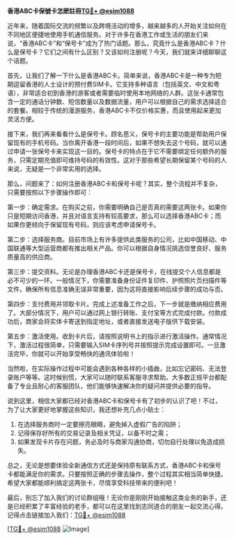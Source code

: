 **香港ABC卡保號卡怎麽註冊[TG💪+ @esim1088](https://t.me/s/esim1088)**

近年来，随着国际交流的频繁以及跨境活动的增多，越来越多的人开始关注如何在不同地区便捷地使用手机通信服务。对于许多在香港工作或生活的朋友们来说，“香港ABC卡”和“保号卡”成为了热门话题。那么，究竟什么是香港ABC卡？什么是保号卡？它们之间有什么区别？又该如何注册呢？今天，我们就来详细聊聊这个话题。

首先，让我们了解一下什么是香港ABC卡。简单来说，香港ABC卡是一种专为短期逗留香港的人士设计的预付费SIM卡。它支持多种语言（包括英文、中文和粤语），非常适合初到香港的游客或者需要临时使用本地网络的人群。这张卡通常包含一定的通话分钟数、短信数量以及数据流量，用户可以根据自己的需求选择适合的套餐。相较于传统的漫游服务，香港ABC卡不仅价格实惠，而且使用起来更加灵活方便。

接下来，我们再来看看什么是保号卡。顾名思义，保号卡的主要功能是帮助用户保留现有的手机号码。当你离开香港一段时间后，如果不想失去这个号码，就可以通过申请一张保号卡来实现这一目的。保号卡的特点在于它不需要绑定任何额外的服务，只需定期充值即可维持号码的有效性。这对于那些希望长期保留某个号码的人来说，无疑是一个非常实用的选择。

那么，问题来了：如何注册香港ABC卡和保号卡呢？其实，整个流程并不复杂，只需要按照以下步骤操作即可：

第一步：确定需求。在购买之前，你需要明确自己是否真的需要这两张卡。如果你只是短期访问香港，并且对语言支持有较高要求，那么可以选择香港ABC卡；而如果你更倾向于保留现有号码，则应该考虑申请保号卡。

第二步：选择服务商。目前市场上有许多提供此类服务的公司，比如中国移动、中国联通等大型运营商都有推出相关产品。你可以根据自身情况挑选信誉良好、服务质量高的供应商。

第三步：提交资料。无论是办理香港ABC卡还是保号卡，在线提交个人信息都是必不可少的一环。一般情况下，你需要准备身份证件复印件、护照照片页扫描件等文件。确保所有信息准确无误非常重要，因为这将直接影响后续步骤的成功与否。

第四步：支付费用并领取卡片。完成上述准备工作之后，下一步就是缴纳相应费用了。大部分情况下，用户可以通过网上银行转账、支付宝等方式完成付款。付款成功后，商家会将实体卡寄送到指定地址，或者直接发送电子版供下载安装。

第五步：激活使用。收到卡片后，请按照说明书上的指示进行激活操作。通常情况下，激活过程很简单，只需要输入SIM卡序列号并按照提示完成设置即可。一旦激活完毕，你就可以开始享受畅快的通讯体验啦！

当然啦，在实际操作过程中可能会遇到各种各样的小插曲，比如忘记密码、无法登录账户等等。这时候别慌，大家可以随时联系客服寻求帮助。大多数正规平台都配备了专业且耐心的客服团队，他们能够快速解决你的疑问并提供必要的指导。

说到这里，相信大家都已经对香港ABC卡和保号卡有了初步的认识了吧！不过，为了让大家更好地掌握这些知识，我还想补充几点小贴士：

1. 在选择服务商时一定要擦亮眼睛，避免掉入虚假广告的陷阱；
2. 记得保存好所有的交易记录及相关凭证，以备不时之需；
3. 如果发现卡片存在问题，务必及时与商家沟通协商，切勿自行处理以免造成损失。

总之，无论是想要体验全新通信方式还是保持原有联系方式，香港ABC卡和保号卡都能满足你的需求。只要按照正确的步骤去操作，整个过程其实相当简单快捷。希望大家都能顺利搞定这两张卡，尽情享受科技带来的便利吧！

最后，别忘了加入我们的讨论群组哦！无论你是刚刚开始接触这类业务的新手，还是已经积累了丰富经验的老手，都可以在这里找到志同道合的朋友一起交流心得。记得点击链接加入我们：[TG💪+ @esim1088](https://t.me/s/esim1088)

[[TG💪+ @esim1088](https://t.me/s/esim1088) ![Image](https://i.postimg.cc/4NQfJmqS/Snipaste-2025-05-13-00-14-12.png)]